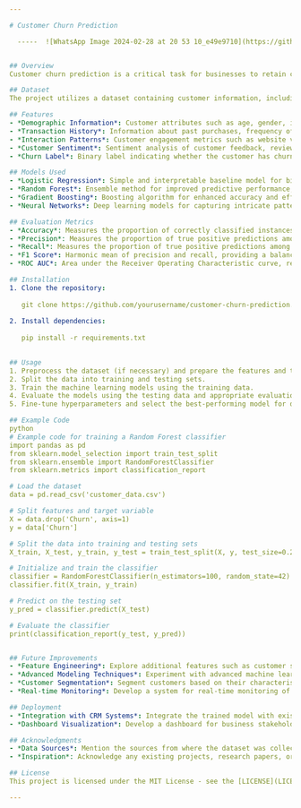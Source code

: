 ```yaml
---

# Customer Churn Prediction

  -----  ![WhatsApp Image 2024-02-28 at 20 53 10_e49e9710](https://github.com/ashfaq-khan14/customer-churn-using-ANN/assets/120010803/432fe1c9-4f8d-4659-b97b-c52063dde5f8)


## Overview
Customer churn prediction is a critical task for businesses to retain customers and improve customer satisfaction. This project aims to develop a machine learning model capable of predicting customer churn based on various features such as customer demographics, transaction history, interaction patterns, and customer sentiment. By identifying customers at risk of churning, businesses can take proactive measures to retain them and enhance customer loyalty.

## Dataset
The project utilizes a dataset containing customer information, including demographics, transaction history, interaction logs, customer sentiment scores, and churn labels (churned or not churned). The dataset is collected from the company's customer database or CRM system and may be augmented with external data sources for better predictive performance.

## Features
- *Demographic Information*: Customer attributes such as age, gender, income, education level, marital status, and occupation.
- *Transaction History*: Information about past purchases, frequency of transactions, monetary value, product/service usage, subscription plans, and contract terms.
- *Interaction Patterns*: Customer engagement metrics such as website visits, app usage, email interactions, customer support tickets, and social media interactions.
- *Customer Sentiment*: Sentiment analysis of customer feedback, reviews, and survey responses to gauge customer satisfaction and loyalty.
- *Churn Label*: Binary label indicating whether the customer has churned (1) or not churned (0).

## Models Used
- *Logistic Regression*: Simple and interpretable baseline model for binary classification tasks, suitable for initial analysis and interpretation.
- *Random Forest*: Ensemble method for improved predictive performance, capable of handling nonlinear relationships in data and capturing feature importance.
- *Gradient Boosting*: Boosting algorithm for enhanced accuracy and efficiency, especially useful for imbalanced datasets and capturing complex interactions.
- *Neural Networks*: Deep learning models for capturing intricate patterns in high-dimensional data, particularly effective for text and image features.

## Evaluation Metrics
- *Accuracy*: Measures the proportion of correctly classified instances among all instances.
- *Precision*: Measures the proportion of true positive predictions among all positive predictions.
- *Recall*: Measures the proportion of true positive predictions among all actual positive instances.
- *F1 Score*: Harmonic mean of precision and recall, providing a balance between the two metrics.
- *ROC AUC*: Area under the Receiver Operating Characteristic curve, representing the model's ability to discriminate between positive and negative instances.

## Installation
1. Clone the repository:
   
   git clone https://github.com/yourusername/customer-churn-prediction.git
   
2. Install dependencies:
   
   pip install -r requirements.txt
   

## Usage
1. Preprocess the dataset (if necessary) and prepare the features and target variable.
2. Split the data into training and testing sets.
3. Train the machine learning models using the training data.
4. Evaluate the models using the testing data and appropriate evaluation metrics.
5. Fine-tune hyperparameters and select the best-performing model for deployment.

## Example Code
python
# Example code for training a Random Forest classifier
import pandas as pd
from sklearn.model_selection import train_test_split
from sklearn.ensemble import RandomForestClassifier
from sklearn.metrics import classification_report

# Load the dataset
data = pd.read_csv('customer_data.csv')

# Split features and target variable
X = data.drop('Churn', axis=1)
y = data['Churn']

# Split the data into training and testing sets
X_train, X_test, y_train, y_test = train_test_split(X, y, test_size=0.2, random_state=42)

# Initialize and train the classifier
classifier = RandomForestClassifier(n_estimators=100, random_state=42)
classifier.fit(X_train, y_train)

# Predict on the testing set
y_pred = classifier.predict(X_test)

# Evaluate the classifier
print(classification_report(y_test, y_pred))


## Future Improvements
- *Feature Engineering*: Explore additional features such as customer sentiment, product usage patterns, and customer feedback sentiment to improve model performance.
- *Advanced Modeling Techniques*: Experiment with advanced machine learning algorithms such as neural networks or gradient boosting for capturing complex relationships and improving predictive accuracy.
- *Customer Segmentation*: Segment customers based on their characteristics and behavior to tailor retention strategies more effectively for different customer segments.
- *Real-time Monitoring*: Develop a system for real-time monitoring of customer churn indicators to enable proactive intervention and immediate response.

## Deployment
- *Integration with CRM Systems*: Integrate the trained model with existing Customer Relationship Management (CRM) systems for automated churn prediction and customer retention strategies.
- *Dashboard Visualization*: Develop a dashboard for business stakeholders to monitor churn prediction results, track key metrics related to customer retention efforts, and visualize customer churn trends over time.

## Acknowledgments
- *Data Sources*: Mention the sources from where the dataset was collected and any data providers or collaborators involved.
- *Inspiration*: Acknowledge any existing projects, research papers, or open-source libraries that inspired this work.

## License
This project is licensed under the MIT License - see the [LICENSE](LICENSE) file for details.

---
```

